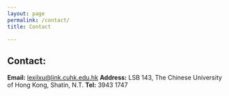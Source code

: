 ```yaml
---
layout: page
permalink: /contact/
title: Contact

---
```


## Contact:

**Email:** [lexilxu@link.cuhk.edu.hk](mailto:lexilxu@link.cuhk.edu.hk)
**Address:** LSB 143, The Chinese University of Hong Kong, Shatin, N.T.
**Tel:** 3943 1747


